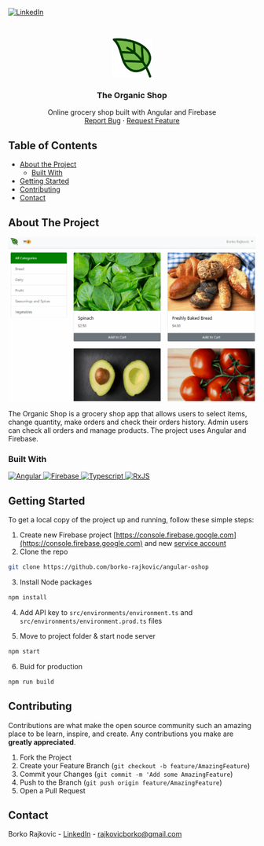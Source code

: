 [![LinkedIn][linkedin-shield]][linkedin-url]

<!-- PROJECT LOGO -->
<br />
<p align="center">
  <a href="https://github.com/borko-rajkovic/angular-oshop">
    <img src="./src/692054.png" alt="Logo" width="80" height="80">
  </a>

  <h3 align="center">The Organic Shop</h3>

  <p align="center">
    Online grocery shop built with Angular and Firebase
    <br />
    <a href="https://github.com/borko-rajkovic/angular-oshop/issues">Report Bug</a>
    ·
    <a href="https://github.com/borko-rajkovic/angular-oshop/issues">Request Feature</a>
  </p>
</p>

<!-- TABLE OF CONTENTS -->

## Table of Contents

- [About the Project](#about-the-project)
  - [Built With](#built-with)
- [Getting Started](#getting-started)
- [Contributing](#contributing)
- [Contact](#contact)

<!-- ABOUT THE PROJECT -->

## About The Project

[![Organic shop][product-screenshot]](https://github.com/borko-rajkovic/angular-oshop)

The Organic Shop is a grocery shop app that allows users to select items, change quantity, make orders and check their orders history. Admin users can check all orders and manage products. The project uses Angular and Firebase.

### Built With

<a href="https://angular.io"  target="_blank">
  <img src="https://angular.io/assets/images/favicons/favicon.ico" alt="Angular" width="32px" height="32px">
</a>

<a href="https://firebase.google.com/"  target="_blank">
  <img src="https://www.gstatic.com/devrel-devsite/vb298438d35e34dff3f97c40f057464525beed8d6a3ecb339c274e51019bd45e6/firebase/images/favicon.png" alt="Firebase" width="32px" height="32px">
</a>

<a href="https://www.typescriptlang.org/"  target="_blank">
  <img src="https://www.typescriptlang.org/assets/images/icons/favicon.ico" alt="Typescript" width="32px" height="32px">
</a>

<a href="https://rxjs-dev.firebaseapp.com/"  target="_blank">
  <img src="https://rxjs-dev.firebaseapp.com/assets/images/favicons/favicon.ico" alt="RxJS" width="32px" height="32px">
</a>

<!-- GETTING STARTED -->

## Getting Started

To get a local copy of the project up and running, follow these simple steps:

1. Create new Firebase project [https://console.firebase.google.com](https://console.firebase.google.com) and new [service account](https://firebase.google.com/docs/admin/setup#initialize_the_sdk)
2. Clone the repo

```sh
git clone https://github.com/borko-rajkovic/angular-oshop
```

3. Install Node packages

```sh
npm install
```

4. Add API key to `src/environments/environment.ts` and `src/environments/environment.prod.ts` files

5. Move to project folder & start node server

```sh
npm start
```

6. Buid for production

```sh
npm run build
```

<!-- CONTRIBUTING -->

## Contributing

Contributions are what make the open source community such an amazing place to be learn, inspire, and create. Any contributions you make are **greatly appreciated**.

1. Fork the Project
2. Create your Feature Branch (`git checkout -b feature/AmazingFeature`)
3. Commit your Changes (`git commit -m 'Add some AmazingFeature`)
4. Push to the Branch (`git push origin feature/AmazingFeature`)
5. Open a Pull Request

<!-- CONTACT -->

## Contact

Borko Rajkovic - [LinkedIn](https://linkedin.com/in/borko-rajkovic) - rajkovicborko@gmail.com

<!-- MARKDOWN LINKS & IMAGES -->

[linkedin-shield]: https://img.shields.io/badge/-LinkedIn-black.svg?style=flat-square&logo=linkedin&colorB=555
[linkedin-url]: https://linkedin.com/in/borko-rajkovic/
[product-screenshot]: ./src/oshop.gif
